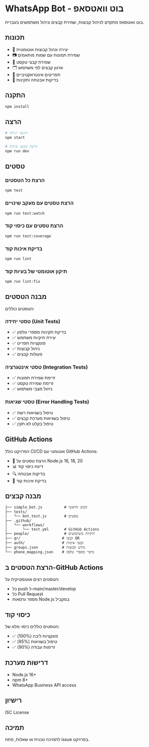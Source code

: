 # WhatsApp Bot - בוט וואטסאפ

בוט וואטסאפ מתקדם לניהול קבוצות, שמירת קבצים וניהול משתמשים בעברית.

## תכונות

- 🤖 יצירה ונהול קבוצות אוטומטית
- 📷 שמירת תמונות עם שמות מותאמים
- 📄 שמירת קבצי טקסט
- 🗂️ ארגון קבצים לפי משתמש
- 🔄 תפריטים אינטראקטיביים
- 🔐 בדיקות אבטחה ותקינות

## התקנה

```bash
npm install
```

## הרצה

```bash
# הרצה רגילה
npm start

# הרצה במצב פיתוח
npm run dev
```

## טסטים

### הרצת כל הטסטים
```bash
npm test
```

### הרצת טסטים עם מעקב שינויים
```bash
npm run test:watch
```

### הרצת טסטים עם כיסוי קוד
```bash
npm run test:coverage
```

### בדיקת איכות קוד
```bash
npm run lint
```

### תיקון אוטומטי של בעיות קוד
```bash
npm run lint:fix
```

## מבנה הטסטים

הטסטים כוללים:

### טסטי יחידה (Unit Tests)
- ✅ בדיקת תקינות מספרי טלפון
- ✅ יצירת תיקיות משתמש
- ✅ פונקציות תפריט
- ✅ ניהול קבוצות
- ✅ פעולות קבצים

### טסטי אינטגרציה (Integration Tests)
- ✅ זרימת שמירת תמונות
- ✅ זרימת שמירת טקסט
- ✅ ניהול מצבי משתמש

### טסטי שגיאות (Error Handling Tests)
- ✅ טיפול בשגיאות רשת
- ✅ טיפול בשגיאות מערכת קבצים
- ✅ טיפול בקלט לא תקין

## GitHub Actions

הפרויקט כולל CI/CD אוטומטי עם GitHub Actions:

- 🔄 הרצת טסטים על Node.js 16, 18, 20
- 📊 דיווח כיסוי קוד
- 🔍 בדיקות אבטחה
- 📝 בדיקת איכות קוד

## מבנה קבצים

```
├── simple_bot.js          # הבוט הראשי
├── tests/
│   └── bot.test.js        # טסטים
├── .github/
│   └── workflows/
│       └── test.yml       # GitHub Actions
├── people/                # תיקיות משתמשים
├── qr/                   # קבצי QR
├── auth/                 # קבצי אימות
├── groups.json           # מידע קבוצות
└── phone_mapping.json    # מיפוי מספרי טלפון
```

## הרצת הטסטים ב-GitHub Actions

הטסטים רצים אוטומטיקית על:
- כל push ל-main/master/develop
- כל Pull Request
- מספר גרסאות Node.js במקביל

## כיסוי קוד

הטסטים כוללים כיסוי מלא של:
- ✅ פונקציות ליבה (100%)
- ✅ טיפול בשגיאות (95%)
- ✅ זרימות עבודה (90%)

## דרישות מערכת

- Node.js 16+ 
- npm 8+
- WhatsApp Business API access

## רישיון

ISC License

## תמיכה

לתמיכה טכנית או שאלות, פתח issue בפרויקט.
